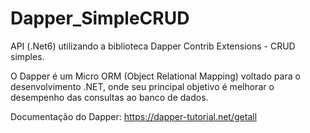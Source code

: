 # Dapper_SimpleCRUD

API (.Net6) utilizando a biblioteca Dapper Contrib Extensions - CRUD simples. 

O Dapper é um Micro ORM (Object Relational Mapping) voltado para o desenvolvimento .NET, onde seu principal objetivo é melhorar o desempenho das consultas ao banco de dados. 

Documentação do Dapper: https://dapper-tutorial.net/getall



